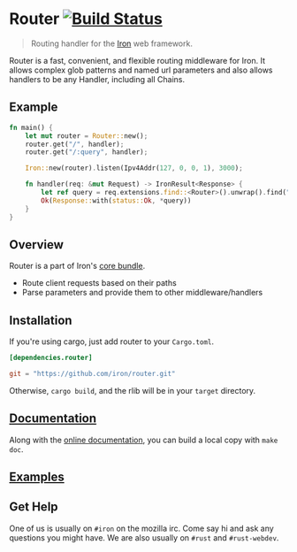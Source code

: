 Router [![Build Status](https://secure.travis-ci.org/iron/router.png?branch=master)](https://travis-ci.org/iron/router)
====

> Routing handler for the [Iron](https://github.com/iron/iron) web framework.

Router is a fast, convenient, and flexible routing middleware for Iron. It
allows complex glob patterns and named url parameters and also allows handlers
to be any Handler, including all Chains.

## Example

```rust
fn main() {
    let mut router = Router::new();
    router.get("/", handler);
    router.get("/:query", handler);

    Iron::new(router).listen(Ipv4Addr(127, 0, 0, 1), 3000);

    fn handler(req: &mut Request) -> IronResult<Response> {
        let ref query = req.extensions.find::<Router>().unwrap().find("query").unwrap_or("/");
        Ok(Response::with(status::Ok, *query))
    }
}
```

## Overview

Router is a part of Iron's [core bundle](https://github.com/iron/core).

- Route client requests based on their paths
- Parse parameters and provide them to other middleware/handlers

## Installation

If you're using cargo, just add router to your `Cargo.toml`.

```toml
[dependencies.router]

git = "https://github.com/iron/router.git"
```

Otherwise, `cargo build`, and the rlib will be in your `target` directory.

## [Documentation](http://ironframework.io/doc/router)

Along with the [online documentation](http://ironframework.io/doc/router),
you can build a local copy with `make doc`.

## [Examples](/examples)

## Get Help

One of us is usually on `#iron` on the mozilla irc.
Come say hi and ask any questions you might have.
We are also usually on `#rust` and `#rust-webdev`.

